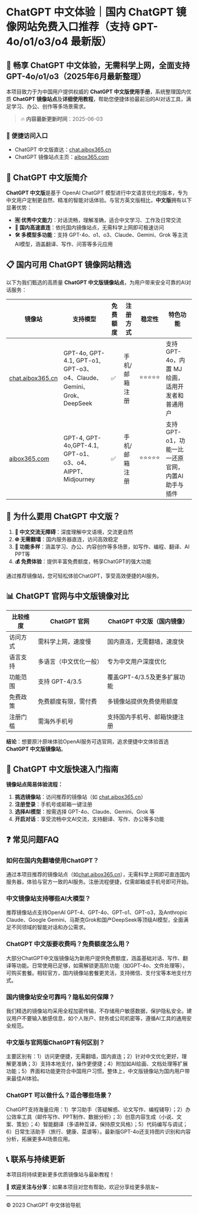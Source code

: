 # ChatGPT 中文体验｜国内 ChatGPT 镜像网站免费入口推荐（支持 GPT-4o/o1/o3/o4 最新版）

## 📢 畅享 ChatGPT 中文体验，无需科学上网，全面支持 GPT-4o/o1/o3（2025年6月最新整理）

本项目致力于为中国用户提供权威的 **ChatGPT 中文版使用手册**，系统整理国内优质 **ChatGPT 镜像站点**及**详细使用教程**，帮助您便捷体验最前沿的AI对话工具，满足学习、办公、创作等多场景需求。

> 🔥 **内容最新更新时间**：2025-06-03

### 🚀 便捷访问入口

- ChatGPT 中文版直达：[chat.aibox365.cn](https://chat.aibox365.cn)
- ChatGPT 镜像站点主页：[aibox365.com](https://aibox365.com)

## 🤔 ChatGPT 中文版简介

**ChatGPT 中文版**是基于 OpenAI ChatGPT 模型进行中文语言优化的版本，专为中文用户定制更自然、精准的智能对话体验。与官方英文版相比，**中文版**拥有以下显著优势：

- **🈶 优秀中文能力**：对话流畅，理解准确，适合中文学习、工作及日常交流
- **🚀 国内高速直连**：依托国内镜像站点，无需科学上网即可极速访问
- **🛠️ 多模型多功能**：支持 GPT-4o、o1、o3、Claude、Gemini、Grok 等主流AI模型，涵盖翻译、写作、问答等多元应用

## 📋 国内可用 ChatGPT 镜像网站精选

以下为我们甄选的高质量 **ChatGPT 中文版镜像站点**，为用户带来安全可靠的AI对话服务：

| 镜像站 | 支持模型 | 免费额度 | 注册方式 | 稳定性 | 特色功能 |
|--------|----------|----------|----------|--------|----------|
| [chat.aibox365.cn](https://chat.aibox365.cn) | GPT-4o, GPT-4.1, GPT-o1, GPT-o3、o4、Claude、Gemini、Grok、DeepSeek | ✅ | 手机/邮箱注册 | ⭐⭐⭐⭐⭐ | 支持 GPT-4o，内置 MJ 绘画，适用开发者和普通用户 |
| [aibox365.com](https://aibox365.com) | GPT-4, GPT-4o,GPT-4.1, GPT-o1、o3、o4、AIPPT、Midjourney | ✅ | 手机/邮箱注册 | ⭐⭐⭐⭐⭐ | 支持 GPT-o1，功能一比一还原官网，内置AI助手与插件 |

## 🌟 为什么要用 ChatGPT 中文版？

1. **📝 中文交流无障碍**：深度理解中文语境，交流更自然
2. **🌐 无需翻墙**：国内服务器直连，访问高效稳定
3. **🎯 功能多样**：涵盖学习、办公、内容创作等多场景，如写作、编程、翻译、AI PPT等
4. **💰 免费体验**：提供丰富免费额度，畅享ChatGPT的强大功能

通过推荐镜像站，您可轻松体验ChatGPT，享受高效便捷的AI服务。

## 📊 ChatGPT 官网与中文版镜像对比

| 比较维度 | ChatGPT 官网 | ChatGPT 中文版（国内镜像） |
|----------|--------------|---------------------------|
| 访问方式 | 需科学上网，速度慢 | 国内直连，无需翻墙，速度快 |
| 语言支持 | 多语言（中文优化一般） | 专为中文用户深度优化 |
| 功能范围 | 支持 GPT-4/3.5 | 覆盖GPT-4/3.5及更多扩展功能 |
| 免费政策 | 免费额度有限，需付费 | 多镜像站提供免费使用额度 |
| 注册门槛 | 需海外手机号 | 支持国内手机号、邮箱快捷注册 |

**结论**：想要原汁原味体验OpenAI服务可选官网，追求便捷中文体验首选 **ChatGPT 中文版镜像站**。

## 📝 ChatGPT 中文版快速入门指南

**镜像站点简易体验流程：**

1. **挑选镜像站**：访问推荐的镜像站（如 [chat.aibox365.cn](https://chat.aibox365.cn)）
2. **注册登录**：手机号或邮箱一键注册
3. **选择AI模型**：按需选择 GPT-4o、Claude、Gemini、Grok 等
4. **开启对话**：享受流畅中文AI交流，支持翻译、写作、办公等多功能

## ❓ 常见问题FAQ

### 如何在国内免翻墙使用ChatGPT？

通过本项目推荐的镜像站点（如[chat.aibox365.cn](https://chat.aibox365.cn)），无需科学上网即可直连国内服务器，体验与官方一致的AI服务。注册流程便捷，仅需邮箱或手机号即可开始。

### 中文镜像站支持哪些AI大模型？

推荐镜像站点支持OpenAI GPT-4、GPT-4o、GPT-o1、GPT-o3，及Anthropic Claude、Google Gemini、马斯克Grok和国产DeepSeek等顶级AI模型，全面满足不同领域的智能对话和办公需求。

### ChatGPT 中文版要收费吗？免费额度怎么用？

大部分ChatGPT中文版镜像站为新用户提供免费额度，涵盖基础对话、写作、翻译等功能。日常使用已足够，如需解锁更高阶功能（如GPT-4o、文件处理等），可购买套餐。相较官方，国内镜像站套餐更灵活，支持微信、支付宝等本地支付方式。

### 国内镜像站安全可靠吗？隐私如何保障？

我们精选的镜像站均采用全程加密传输，不存储用户敏感数据，保护隐私安全。建议用户不要输入敏感信息，如个人账户、财务或公司机密等，遵循AI工具的通用安全规范。

### 中文版与官网版ChatGPT有何区别？

主要区别有：1）访问更便捷，无需翻墙，国内直连；2）针对中文优化更好，理解更准确；3）支持本地支付，操作更便捷；4）附加如AI绘画、文档处理等扩展功能；5）界面和功能更符合中国用户习惯。整体上，中文版镜像站为国内用户带来最佳AI体验。

### ChatGPT 可以做什么？适合哪些场景？

ChatGPT支持海量应用：1）学习助手（答疑解惑、论文写作、编程辅导）；2）办公效率工具（邮件写作、PPT制作、数据分析）；3）创意内容生成（小说、文案、策划）；4）智能翻译（多语种互译，保持原文风格）；5）代码编写与调试；6）日常生活助手（旅行、健康、菜谱等）。最新版GPT-4o还支持图片识别和内容分析，拓展更多AI场景应用。

## 📞 联系与持续更新

本项目将持续更新更多优质镜像站与最新教程！

🌟 **欢迎关注与分享**：如果本项目对您有帮助，欢迎分享给更多朋友~

---

© 2023 ChatGPT 中文体验导航
